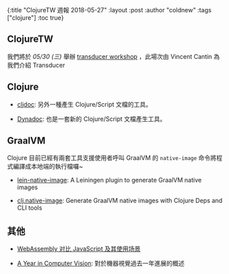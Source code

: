 {:title "ClojureTW 週報 2018-05-27"
:layout :post
:author "coldnew"
:tags  ["clojure"]
:toc true}

## ClojureTW

我們將於 *05/30 (三)* 舉辦 [transducer workshop](https://www.meetup.com/Clojure-tw/events/250769368/) ，此場次由 Vincent Cantin 為我們介紹 Transducer

## Clojure

- [cljdoc](https://cljdoc.xyz/): 另外一種產生 Clojure/Script 文檔的工具。

- [Dynadoc](https://github.com/oakes/Dynadoc): 也是一套新的 Clojure/Script 文檔產生工具。

## GraalVM

Clojure 目前已經有兩套工具支援使用者呼叫 GraalVM 的 `native-image` 命令將程式編譯成本地端的執行檔囉~

- [lein-native-image](https://github.com/taylorwood/lein-native-image):  A Leiningen plugin to generate GraalVM native images

- [clj.native-image](https://github.com/taylorwood/clj.native-image):  Generate GraalVM native images with Clojure Deps and CLI tools

## 其他

- [WebAssembly 对比 JavaScript 及其使用场景](https://github.com/Troland/how-javascript-works/blob/master/webassembly.md)

- [A Year in Computer Vision](http://www.themtank.org/a-year-in-computer-vision): 對於機器視覺過去一年進展的概述
